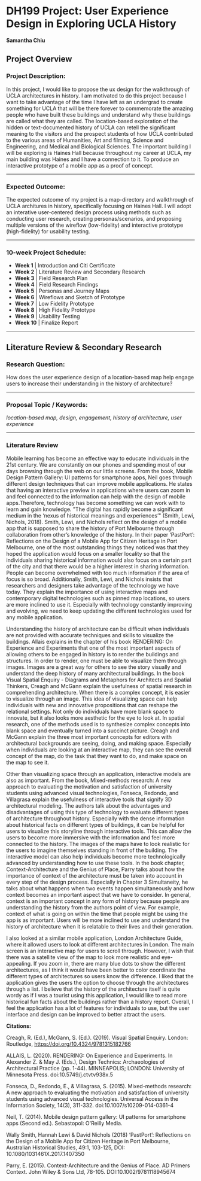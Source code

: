 # DH199 Project: User Experience Design in Exploring UCLA History 
**Samantha Chiu** 

## Project Overview

### Project Description:
In this project, I would like to propose the ux design for the walkthrough of UCLA architectures in history. I am
motivated to do this project because I want to take advantage of the time I have left as an undergrad to
create something for UCLA that will be there forever to commemorate the amazing people who have built
these buildings and understand why these buildings are called what they are called. The location-based
exploration of the hidden or text-documented history of UCLA can retell the significant meaning to the
visitors and the prospect students of how UCLA contributed to the various areas of Humanities, Art and filming,
Science and Engineering, and Medical and Biological Sciences. The important building I will be exploring is
Haines Hall because throughout my career at UCLA, my main building was Haines and I have a connection
to it. To produce an interactive prototype of a mobile app as a proof of concept.

--------------------

### Expected Outcome:
The expected outcome of my project is a map-directory and walkthrough of UCLA architures in history, specifically focusing on Haines Hall. I will adopt an interative user-centered design process using methods such as conducting user research, creating personas/scenarios, and proposing multiple versions of the wireflow (low-fidelity) and interactive prototype (high-fidelity) for usability testing.

--------------------

### 10-week Project Schedule: 

- **Week 1** | Introduction and Citi Certificate
- **Week 2** | Literature Review and Secondary Research
- **Week 3** | Field Research Plan 
- **Week 4** | Field Research Findings
- **Week 5** | Personas and Journey Maps
- **Week 6** | Wireflows and Sketch of Prototype
- **Week 7** | Low Fidelity Prototype
- **Week 8** | High Fidelity Prototype
- **Week 9** | Usability Testing
- **Week 10** | Finalize Report

--------------------

## Literature Review & Secondary Research

### Research Question:
How does the user experience design of a location-based map help engage users to increase their understanding in the history of architecture?   

--------------------

### Proposal Topic / Keywords:
*location-based map, design, engagement, history of architecture, user experience* 

--------------------

### Literature Review
Mobile learning has become an effective way to educate individuals in the 21st century. We are constantly on our phones and spending most of our days browsing through the web on our little screens. From the book, Mobile Design Pattern Gallery: UI patterns for smartphone apps, Neil goes through different design techniques that can improve mobile applications. He states that having an interactive preview in applications where users can zoom in and feel connected to the information can help with the design of mobile apps.Therefore, technology has become something we can work with to learn and gain knowledge. "The digital has rapidly become a significant medium in the ‘nexus of historical meanings and experiences’" (Smith, Lewi, Nichols, 2018). Smith, Lewi, and Nichols reflect on the design of a mobile app that is supposed to share the history of Port Melbourne through collaboration from other’s knowledge of the history. In their paper ‘PastPort’: Reflections on the Design of a Mobile App for Citizen Heritage in Port Melbourne, one of the most outstanding things they noticed was that they hoped the application would focus on a smaller locality so that the individuals sharing historical information would also focus on a certain part of the city and that there would be a higher interest in sharing information. People can become overwhelmed with too much information if the area of focus is so broad. Additionally, Smith, Lewi, and Nichols insists that researchers and designers take advantage of the technology we have today. They explain the importance of using interactive maps and contemporary digital technologies such as pinned map locations, so users are more inclined to use it. Especially with technology constantly improving and evolving, we need to keep updating the different technologies used for any mobile application.
 
Understanding the history of architecture can be difficult when individuals are not provided with accurate techniques and skills to visualize the buildings. Allais explains in the chapter of his book RENDERING: On Experience and Experiments that one of the most important aspects of allowing others to be engaged in history is to render the buildings and structures. In order to render, one must be able to visualize them through images. Images are a great way for others to see the story visually and understand the deep history of many architectural buildings. In the book Visual Spatial Enquiry - Diagrams and Metaphors for Architects and Spatial Thinkers, Creagh and McGann explain the usefulness of spatial research in comprehending architecture. When there is a complex concept, it is easier to visualize through an image. This idea of visualizing space can help individuals with new and innovative propositions that can reshape the relational settings. Not only do individuals have more blank space to innovate, but it also looks more aesthetic for the eye to look at. In spatial research, one of the methods used is to synthesize complex concepts into blank space and eventually turned into a succinct picture. Creagh and McGann explain the three most important concepts for editors with architectural backgrounds are seeing, doing, and making space. Especially when individuals are looking at an interactive map, they can see the overall concept of the map, do the task that they want to do, and make space on the map to see it.  
 
Other than visualizing space through an application, interactive models are also as important. From the book, Mixed-methods research: A new approach to evaluating the motivation and satisfaction of university students using advanced visual technologies, Fonseca, Redondo, and Villagrasa explain the usefulness of interactive tools that signify 3D architectural modeling. The authors talk about the advantages and disadvantages of using this type of technology to evaluate different types of architecture throughout history. Especially with the dense information about historical facts on different types of buildings, it can be helpful for users to visualize this storyline through interactive tools. This can allow the users to become more immersive with the information and feel more connected to the history. The images of the maps have to look realistic for the users to imagine themselves standing in front of the building. The interactive model can also help individuals become more technologically advanced by understanding how to use these tools. In the book chapter, Context-Architecture and the Genius of Place, Parry talks about how the importance of context of the architecture must be taken into account in every step of the design process. Especially in Chapter 3 Simultaneity, he talks about what happens when two events happen simultaneously and how context becomes an important aspect that we have to consider. In general, context is an important concept in any form of history because people are understanding the history from the authors point of view. For example, context of what is going on within the time that people might be using the app is as important. Users will be more inclined to use and understand the history of architecture when it is relatable to their lives and their generation.
 
I also looked at a similar mobile application, London Architecture Guide, where it allowed users to look at different architectures in London. The main screen is an interactive map for users to scroll through. However, I wish that there was a satellite view of the map to look more realistic and eye-appealing. If you zoom in, there are many blue dots to show the different architectures, as I think it would have been better to color coordinate the different types of architectures so users know the difference. I liked that the application gives the users the option to choose through the architectures through a list. I believe that the history of the architecture itself is quite wordy as if I was a tourist using this application, I would like to read more historical fun facts about the buildings rather than a history report. Overall, I feel the application has a lot of features for individuals to use, but the user interface and design can be improved to better attract the users.   


**Citations:** 

Creagh, R. (Ed.), McGann, S. (Ed.). (2019). Visual Spatial Enquiry. London: Routledge, https://doi.org/10.4324/9781315182766

ALLAIS, L. (2020). RENDERING: On Experience and Experiments. In Alexander Z. & May J. (Eds.), Design Technics: Archaeologies of Architectural Practice (pp. 1-44). MINNEAPOLIS; LONDON: University of Minnesota Press. doi:10.5749/j.ctvtv938x.5

Fonseca, D., Redondo, E., & Villagrasa, S. (2015). Mixed-methods research: A new approach to evaluating the motivation and satisfaction of university students using advanced visual technologies. Universal Access in the Information Society, 14(3), 311-332. doi:10.1007/s10209-014-0361-4

Neil, T. (2014). Mobile design pattern gallery: UI patterns for smartphone apps (Second ed.). Sebastopol: O'Reilly Media.

Wally Smith, Hannah Lewi & David Nichols (2018) ‘PastPort’: Reflections on the Design of a Mobile App for Citizen Heritage in Port Melbourne, Australian Historical Studies, 49:1, 103-125, DOI: 10.1080/1031461X.2017.1407350

Parry, E. (2015). Context-Architecture and the Genius of Place. AD Primers Context. John Wiley & Sons Ltd, 78-105. DOI:10.1002/9781118945674




